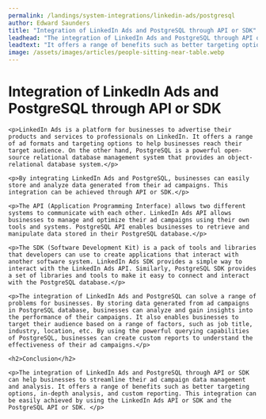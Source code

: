 ```yaml
---
permalink: /landings/system-integrations/linkedin-ads/postgresql
author: Edward Saunders
title: "Integration of LinkedIn Ads and PostgreSQL through API or SDK"
leadhead: "The integration of LinkedIn Ads and PostgreSQL through API or SDK can help businesses to streamline their ad campaign data management and analysis"
leadtext: "It offers a range of benefits such as better targeting options, in-depth analysis, and custom reporting. This integration can be easily achieved by using the LinkedIn Ads API or SDK and the PostgreSQL API or SDK."
image: /assets/images/articles/people-sitting-near-table.webp
---
```

<div class="arttext">	<h1>Integration of LinkedIn Ads and PostgreSQL through API or SDK</h1>

	<p>LinkedIn Ads is a platform for businesses to advertise their products and services to professionals on LinkedIn. It offers a range of ad formats and targeting options to help businesses reach their target audience. On the other hand, PostgreSQL is a powerful open-source relational database management system that provides an object-relational database system.</p>

	<p>By integrating LinkedIn Ads and PostgreSQL, businesses can easily store and analyze data generated from their ad campaigns. This integration can be achieved through API or SDK.</p>

	<p>The API (Application Programming Interface) allows two different systems to communicate with each other. LinkedIn Ads API allows businesses to manage and optimize their ad campaigns using their own tools and systems. PostgreSQL API enables businesses to retrieve and manipulate data stored in their PostgreSQL database.</p>

	<p>The SDK (Software Development Kit) is a pack of tools and libraries that developers can use to create applications that interact with another software system. LinkedIn Ads SDK provides a simple way to interact with the LinkedIn Ads API. Similarly, PostgreSQL SDK provides a set of libraries and tools to make it easy to connect and interact with the PostgreSQL database.</p>

	<p>The integration of LinkedIn Ads and PostgreSQL can solve a range of problems for businesses. By storing data generated from ad campaigns in PostgreSQL database, businesses can analyze and gain insights into the performance of their campaigns. It also enables businesses to target their audience based on a range of factors, such as job title, industry, location, etc. By using the powerful querying capabilities of PostgreSQL, businesses can create custom reports to understand the effectiveness of their ad campaigns.</p>

	<h2>Conclusion</h2>

	<p>The integration of LinkedIn Ads and PostgreSQL through API or SDK can help businesses to streamline their ad campaign data management and analysis. It offers a range of benefits such as better targeting options, in-depth analysis, and custom reporting. This integration can be easily achieved by using the LinkedIn Ads API or SDK and the PostgreSQL API or SDK. </p>

</div>